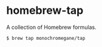 homebrew-tap
=======

A collection of Homebrew formulas.

```console
$ brew tap monochromegane/tap
```
